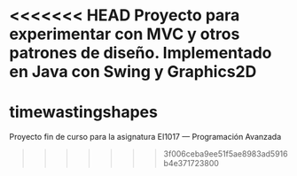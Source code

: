 <<<<<<< HEAD
Proyecto para experimentar con MVC y otros patrones de diseño. Implementado en Java con Swing y Graphics2D
=======
timewastingshapes
=================

Proyecto fin de curso para la asignatura EI1017 — Programación Avanzada
>>>>>>> 3f006ceba9ee51f5ae8983ad5916b4e371723800
